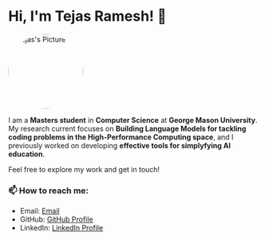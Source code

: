 # Hi, I'm Tejas Ramesh! 👋
<img src="./img/Tejas Ramesh.png" alt="Tejas's Picture" width="150" style="border-radius: 50%;">

I am a **Masters student** in **Computer Science** at **George Mason University**. My research current focuses on **Building Language Models for tackling coding problems in the High-Performance Computing space**, and I previously worked on developing **effective tools for simplyfying AI education**.

Feel free to explore my work and get in touch!

### 📫 How to reach me:

- Email: [Email](mailto:tramesh2@gmu.edu)
- GitHub: [GitHub Profile](https://github.com/tejas3070)
- LinkedIn: [LinkedIn Profile](https://www.linkedin.com/in/tejas-ramesh-976203190)

